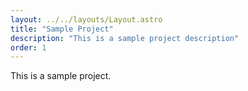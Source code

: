```yaml
---
layout: ../../layouts/Layout.astro
title: "Sample Project"
description: "This is a sample project description"
order: 1
---
```


This is a sample project.